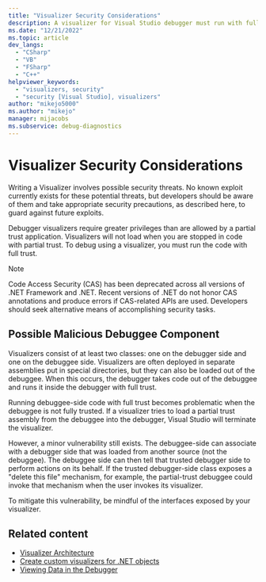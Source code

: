 ```yaml
---
title: "Visualizer Security Considerations"
description: A visualizer for Visual Studio debugger must run with full trust. As you write yours, be aware of possible security threats and take appropriate precautions.
ms.date: "12/21/2022"
ms.topic: article
dev_langs:
  - "CSharp"
  - "VB"
  - "FSharp"
  - "C++"
helpviewer_keywords:
  - "visualizers, security"
  - "security [Visual Studio], visualizers"
author: "mikejo5000"
ms.author: "mikejo"
manager: mijacobs
ms.subservice: debug-diagnostics
---
```

# Visualizer Security Considerations

Writing a Visualizer involves possible security threats. No known exploit currently exists for these potential threats, but developers should be aware of them and take appropriate security precautions, as described here, to guard against future exploits.

Debugger visualizers require greater privileges than are allowed by a partial trust application. Visualizers will not load when you are stopped in code with partial trust. To debug using a visualizer, you must run the code with full trust.

> [!NOTE]
> Code Access Security (CAS) has been deprecated across all versions of .NET Framework and .NET. Recent versions of .NET do not honor CAS annotations and produce errors if CAS-related APIs are used. Developers should seek alternative means of accomplishing security tasks.

## Possible Malicious Debuggee Component

 Visualizers consist of at least two classes: one on the debugger side and one on the debuggee side. Visualizers are often deployed in separate assemblies put in special directories, but they can also be loaded out of the debuggee. When this occurs, the debugger takes code out of the debuggee and runs it inside the debugger with full trust.

 Running debuggee-side code with full trust becomes problematic when the debuggee is not fully trusted. If a visualizer tries to load a partial trust assembly from the debuggee into the debugger, Visual Studio will terminate the visualizer.

 However, a minor vulnerability still exists. The debuggee-side can associate with a debugger side that was loaded from another source (not the debuggee). The debuggee side can then tell that trusted debugger side to perform actions on its behalf. If the trusted debugger-side class exposes a "delete this file" mechanism, for example, the partial-trust debuggee could invoke that mechanism when the user invokes its visualizer.

 To mitigate this vulnerability, be mindful of the interfaces exposed by your visualizer.

## Related content

- [Visualizer Architecture](../debugger/visualizer-architecture.md)
- [Create custom visualizers for .NET objects](../debugger/create-custom-visualizers-of-data.md)
- [Viewing Data in the Debugger](../debugger/viewing-data-in-the-debugger.md)
